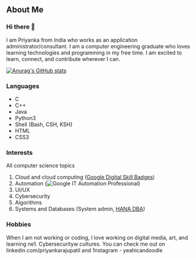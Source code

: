 ## About Me
### Hi there 👋

I am Priyanka from India who works as an application administrator/consultant. I am a computer engineering graduate who loves learning technologies and programming in my free time. I am excited to learn, connect, and contribute wherever I can. 

[![Anurag's GitHub stats](https://github-readme-stats.vercel.app/api?username=pinkkoalas)](https://github.com/anuraghazra/github-readme-stats)

### Languages
- C
- C++
- Java
- Python3
- Shell (Bash, CSH, KSH)
- HTML
- CSS3

### Interests
All computer science topics
1. Cloud and cloud computing ([Google Digital Skill Badges](https://google.qwiklabs.com/public_profiles/87e6d986-feea-4574-8c0b-537c7b77b8bf))
1. Automation (![Google IT Automation Professional](https://www.credly.com/badges/e3ed6031-d8cf-402a-a3a6-0470c0079fc9?source=linked_in_profile))
1. UI/UX
1. Cybersecurity
1. Algorithms
1. Systems and Databases (System admin, [HANA DBA](https://www.credly.com/badges/9a550a27-6334-4787-ae5a-05f37e79c143?source=linked_in_profile))

### Hobbies
When I am not working or coding, I love working on digital media, art, and learning ne1. Cybersecurityw cultures. You can check me out on linkedin.com/priyankarajupatil and 1nstagram - yeahicandoodle

<!--
**pinkkoalas/pinkkoalas** is a ✨ _special_ ✨ repository because its `README.md` (this file) appears on your GitHub profile.

Here are some ideas to get you started:

- 🔭 I’m currently working on ...
- 🌱 I’m currently learning ...
- 👯 I’m looking to collaborate on ...
- 🤔 I’m looking for help with ...
- 💬 Ask me about ...
- 📫 How to reach me: ...
- 😄 Pronouns: ...
- ⚡ Fun fact: ...
-->
